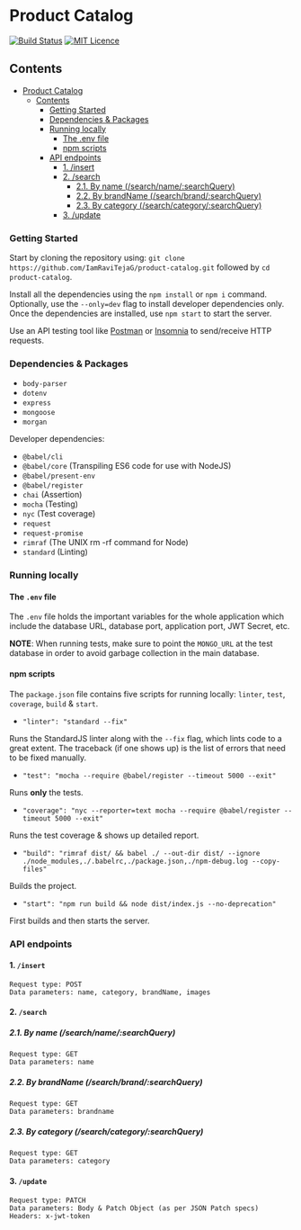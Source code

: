 # Product Catalog

[![Build Status](https://travis-ci.org/ImRaviTejaG/SocialCops.svg?branch=master)](https://travis-ci.org/IamRaviTejaG/product-catalog)
[![MIT Licence](https://badges.frapsoft.com/os/mit/mit.png?v=103)](https://opensource.org/licenses/mit-license.php)

## Contents
- [Product Catalog](#product-catalog)
  - [Contents](#contents)
    - [Getting Started](#getting-started)
    - [Dependencies &amp; Packages](#dependencies-amp-packages)
    - [Running locally](#running-locally)
      - [The .env file](#the-env-file)
      - [npm scripts](#npm-scripts)
    - [API endpoints](#api-endpoints)
      - [1. /insert](#1-insert)
      - [2. /search](#2-search)
        - [2.1. By name (/search/name/:searchQuery)](#21-by-name-searchnamesearchquery)
        - [2.2. By brandName (/search/brand/:searchQuery)](#22-by-brandname-searchbrandsearchquery)
        - [2.3. By category (/search/category/:searchQuery)](#23-by-category-searchcategorysearchquery)
      - [3. /update](#3-update)

### Getting Started
Start by cloning the repository using: `git clone https://github.com/IamRaviTejaG/product-catalog.git` followed by `cd product-catalog`.

Install all the dependencies using the `npm install` or `npm i` command. Optionally, use the `--only=dev` flag to install developer dependencies only. Once the dependencies are installed, use `npm start` to start the server.

Use an API testing tool like [Postman](https://www.getpostman.com/downloads/) or [Insomnia](https://insomnia.rest/download/) to send/receive HTTP requests.

### Dependencies & Packages
- `body-parser`
- `dotenv`
- `express`
- `mongoose`
- `morgan`

Developer dependencies:

- `@babel/cli`
- `@babel/core` (Transpiling ES6 code for use with NodeJS)
- `@babel/present-env`
- `@babel/register`
- `chai` (Assertion)
- `mocha` (Testing)
- `nyc` (Test coverage)
- `request`
- `request-promise`
- `rimraf` (The UNIX rm -rf command for Node)
- `standard` (Linting)

### Running locally
#### The `.env` file
The `.env` file holds the important variables for the whole application which include the database URL, database port, application port, JWT Secret, etc.

**NOTE**: When running tests, make sure to point the `MONGO_URL` at the test database in order to avoid garbage collection in the main database.

#### npm scripts
The `package.json` file contains five scripts for running locally: `linter`, `test`, `coverage`, `build` & `start`.

- `"linter": "standard --fix"`

Runs the StandardJS linter along with the `--fix` flag, which lints code to a great extent. The traceback (if one shows up) is the list of errors that need to be fixed manually.

- `"test": "mocha --require @babel/register --timeout 5000 --exit"`

Runs **only** the tests.

- `"coverage": "nyc --reporter=text mocha --require @babel/register --timeout 5000 --exit"`

Runs the test coverage & shows up detailed report.

- `"build": "rimraf dist/ && babel ./ --out-dir dist/ --ignore ./node_modules,./.babelrc,./package.json,./npm-debug.log --copy-files"`

Builds the project.

- `"start": "npm run build && node dist/index.js --no-deprecation"`

First builds and then starts the server.

### API endpoints
#### 1. `/insert`
```
Request type: POST
Data parameters: name, category, brandName, images
```

#### 2. `/search`
##### 2.1. By name (/search/name/:searchQuery)
```
Request type: GET
Data parameters: name
```

##### 2.2. By brandName (/search/brand/:searchQuery)
```
Request type: GET
Data parameters: brandname
```

##### 2.3. By category (/search/category/:searchQuery)
```
Request type: GET
Data parameters: category
```

#### 3. `/update`
```
Request type: PATCH
Data parameters: Body & Patch Object (as per JSON Patch specs)
Headers: x-jwt-token
```